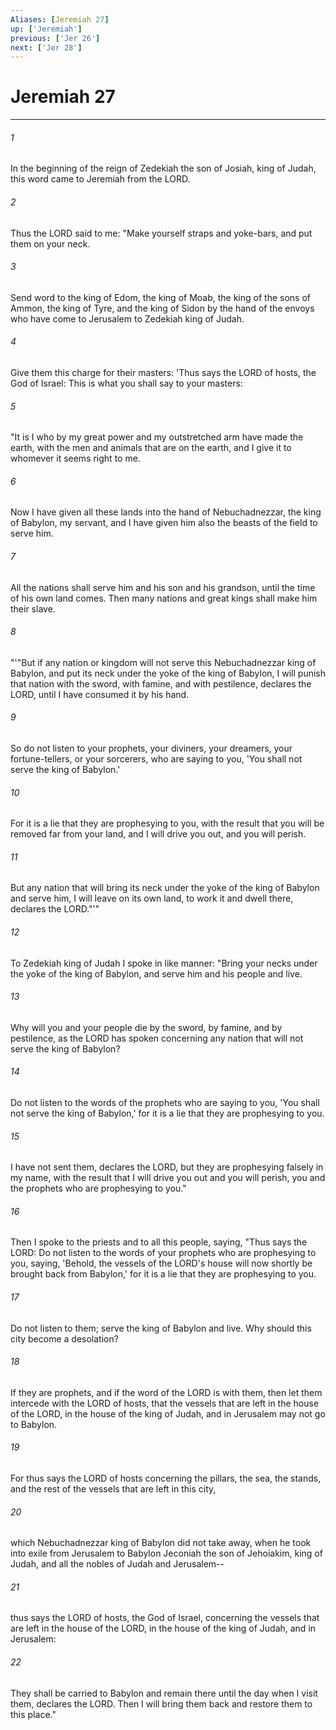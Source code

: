 ```yaml
---
Aliases: [Jeremiah 27]
up: ['Jeremiah']
previous: ['Jer 26']
next: ['Jer 28']
---
```

# Jeremiah 27
***



###### 1 
In the beginning of the reign of Zedekiah the son of Josiah, king of Judah, this word came to Jeremiah from the LORD. 

###### 2 
Thus the LORD said to me: "Make yourself straps and yoke-bars, and put them on your neck. 

###### 3 
Send word to the king of Edom, the king of Moab, the king of the sons of Ammon, the king of Tyre, and the king of Sidon by the hand of the envoys who have come to Jerusalem to Zedekiah king of Judah. 

###### 4 
Give them this charge for their masters: 'Thus says the LORD of hosts, the God of Israel: This is what you shall say to your masters: 

###### 5 
"It is I who by my great power and my outstretched arm have made the earth, with the men and animals that are on the earth, and I give it to whomever it seems right to me. 

###### 6 
Now I have given all these lands into the hand of Nebuchadnezzar, the king of Babylon, my servant, and I have given him also the beasts of the field to serve him. 

###### 7 
All the nations shall serve him and his son and his grandson, until the time of his own land comes. Then many nations and great kings shall make him their slave. 

###### 8 
"'"But if any nation or kingdom will not serve this Nebuchadnezzar king of Babylon, and put its neck under the yoke of the king of Babylon, I will punish that nation with the sword, with famine, and with pestilence, declares the LORD, until I have consumed it by his hand. 

###### 9 
So do not listen to your prophets, your diviners, your dreamers, your fortune-tellers, or your sorcerers, who are saying to you, 'You shall not serve the king of Babylon.' 

###### 10 
For it is a lie that they are prophesying to you, with the result that you will be removed far from your land, and I will drive you out, and you will perish. 

###### 11 
But any nation that will bring its neck under the yoke of the king of Babylon and serve him, I will leave on its own land, to work it and dwell there, declares the LORD."'" 

###### 12 
To Zedekiah king of Judah I spoke in like manner: "Bring your necks under the yoke of the king of Babylon, and serve him and his people and live. 

###### 13 
Why will you and your people die by the sword, by famine, and by pestilence, as the LORD has spoken concerning any nation that will not serve the king of Babylon? 

###### 14 
Do not listen to the words of the prophets who are saying to you, 'You shall not serve the king of Babylon,' for it is a lie that they are prophesying to you. 

###### 15 
I have not sent them, declares the LORD, but they are prophesying falsely in my name, with the result that I will drive you out and you will perish, you and the prophets who are prophesying to you." 

###### 16 
Then I spoke to the priests and to all this people, saying, "Thus says the LORD: Do not listen to the words of your prophets who are prophesying to you, saying, 'Behold, the vessels of the LORD's house will now shortly be brought back from Babylon,' for it is a lie that they are prophesying to you. 

###### 17 
Do not listen to them; serve the king of Babylon and live. Why should this city become a desolation? 

###### 18 
If they are prophets, and if the word of the LORD is with them, then let them intercede with the LORD of hosts, that the vessels that are left in the house of the LORD, in the house of the king of Judah, and in Jerusalem may not go to Babylon. 

###### 19 
For thus says the LORD of hosts concerning the pillars, the sea, the stands, and the rest of the vessels that are left in this city, 

###### 20 
which Nebuchadnezzar king of Babylon did not take away, when he took into exile from Jerusalem to Babylon Jeconiah the son of Jehoiakim, king of Judah, and all the nobles of Judah and Jerusalem-- 

###### 21 
thus says the LORD of hosts, the God of Israel, concerning the vessels that are left in the house of the LORD, in the house of the king of Judah, and in Jerusalem: 

###### 22 
They shall be carried to Babylon and remain there until the day when I visit them, declares the LORD. Then I will bring them back and restore them to this place."
